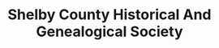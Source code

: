 ---
layout: repo
title: "Shelby County Historical And Genealogical Society"
id: 16074
permalink: repos/16074/
---